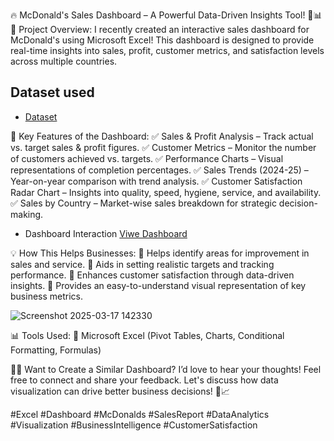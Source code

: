🔥 McDonald's Sales Dashboard – A Powerful Data-Driven Insights Tool! 🍔📊
🚀 Project Overview:
I recently created an interactive sales dashboard for McDonald's using Microsoft Excel! This dashboard is designed to provide real-time insights into sales, profit, customer metrics, and satisfaction levels across multiple countries.

## Dataset used
- <a href="https://github.com/RobinKamboj001/Excel-Project-Hub/blob/main/11_McDonald's%20_Sales.xlsx">Dataset</a>

📌 Key Features of the Dashboard:
✅ Sales & Profit Analysis – Track actual vs. target sales & profit figures.
✅ Customer Metrics – Monitor the number of customers achieved vs. targets.
✅ Performance Charts – Visual representations of completion percentages.
✅ Sales Trends (2024-25) – Year-on-year comparison with trend analysis.
✅ Customer Satisfaction Radar Chart – Insights into quality, speed, hygiene, service, and availability.
✅ Sales by Country – Market-wise sales breakdown for strategic decision-making.

- Dashboard Interaction <a href="https://github.com/RobinKamboj001/Excel-Project-Hub/blob/main/Screenshot%202025-03-17%20142330.png">Viwe Dashboard</a>

💡 How This Helps Businesses:
🔹 Helps identify areas for improvement in sales and service.
🔹 Aids in setting realistic targets and tracking performance.
🔹 Enhances customer satisfaction through data-driven insights.
🔹 Provides an easy-to-understand visual representation of key business metrics.

![Screenshot 2025-03-17 142330](https://github.com/user-attachments/assets/181d6102-9603-41db-820c-04d0860a57d5)


📊 Tools Used:
🔸 Microsoft Excel (Pivot Tables, Charts, Conditional Formatting, Formulas)

👨‍💻 Want to Create a Similar Dashboard?
I’d love to hear your thoughts! Feel free to connect and share your feedback. Let's discuss how data visualization can drive better business decisions! 🚀📈

#Excel #Dashboard #McDonalds #SalesReport #DataAnalytics #Visualization #BusinessIntelligence #CustomerSatisfaction







